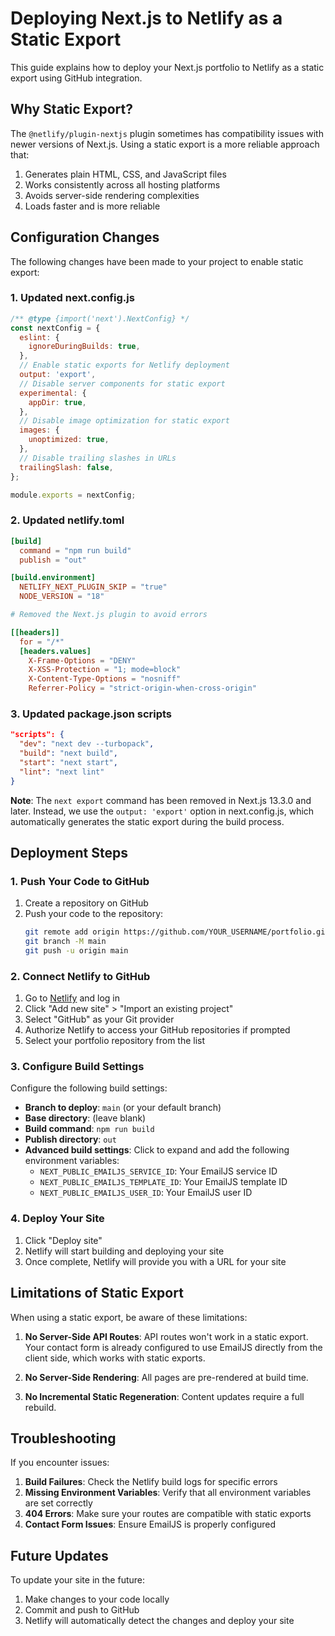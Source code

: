 # Deploying Next.js to Netlify as a Static Export

This guide explains how to deploy your Next.js portfolio to Netlify as a static export using GitHub integration.

## Why Static Export?

The `@netlify/plugin-nextjs` plugin sometimes has compatibility issues with newer versions of Next.js. Using a static export is a more reliable approach that:

1. Generates plain HTML, CSS, and JavaScript files
2. Works consistently across all hosting platforms
3. Avoids server-side rendering complexities
4. Loads faster and is more reliable

## Configuration Changes

The following changes have been made to your project to enable static export:

### 1. Updated next.config.js

```javascript
/** @type {import('next').NextConfig} */
const nextConfig = {
  eslint: {
    ignoreDuringBuilds: true,
  },
  // Enable static exports for Netlify deployment
  output: 'export',
  // Disable server components for static export
  experimental: {
    appDir: true,
  },
  // Disable image optimization for static export
  images: {
    unoptimized: true,
  },
  // Disable trailing slashes in URLs
  trailingSlash: false,
};

module.exports = nextConfig;
```

### 2. Updated netlify.toml

```toml
[build]
  command = "npm run build"
  publish = "out"

[build.environment]
  NETLIFY_NEXT_PLUGIN_SKIP = "true"
  NODE_VERSION = "18"

# Removed the Next.js plugin to avoid errors

[[headers]]
  for = "/*"
  [headers.values]
    X-Frame-Options = "DENY"
    X-XSS-Protection = "1; mode=block"
    X-Content-Type-Options = "nosniff"
    Referrer-Policy = "strict-origin-when-cross-origin"
```

### 3. Updated package.json scripts

```json
"scripts": {
  "dev": "next dev --turbopack",
  "build": "next build",
  "start": "next start",
  "lint": "next lint"
}
```

**Note**: The `next export` command has been removed in Next.js 13.3.0 and later. Instead, we use the `output: 'export'` option in next.config.js, which automatically generates the static export during the build process.

## Deployment Steps

### 1. Push Your Code to GitHub

1. Create a repository on GitHub
2. Push your code to the repository:
   ```bash
   git remote add origin https://github.com/YOUR_USERNAME/portfolio.git
   git branch -M main
   git push -u origin main
   ```

### 2. Connect Netlify to GitHub

1. Go to [Netlify](https://app.netlify.com/) and log in
2. Click "Add new site" > "Import an existing project"
3. Select "GitHub" as your Git provider
4. Authorize Netlify to access your GitHub repositories if prompted
5. Select your portfolio repository from the list

### 3. Configure Build Settings

Configure the following build settings:

- **Branch to deploy**: `main` (or your default branch)
- **Base directory**: (leave blank)
- **Build command**: `npm run build`
- **Publish directory**: `out`
- **Advanced build settings**: Click to expand and add the following environment variables:
  - `NEXT_PUBLIC_EMAILJS_SERVICE_ID`: Your EmailJS service ID
  - `NEXT_PUBLIC_EMAILJS_TEMPLATE_ID`: Your EmailJS template ID
  - `NEXT_PUBLIC_EMAILJS_USER_ID`: Your EmailJS user ID

### 4. Deploy Your Site

1. Click "Deploy site"
2. Netlify will start building and deploying your site
3. Once complete, Netlify will provide you with a URL for your site

## Limitations of Static Export

When using a static export, be aware of these limitations:

1. **No Server-Side API Routes**: API routes won't work in a static export. Your contact form is already configured to use EmailJS directly from the client side, which works with static exports.

2. **No Server-Side Rendering**: All pages are pre-rendered at build time.

3. **No Incremental Static Regeneration**: Content updates require a full rebuild.

## Troubleshooting

If you encounter issues:

1. **Build Failures**: Check the Netlify build logs for specific errors
2. **Missing Environment Variables**: Verify that all environment variables are set correctly
3. **404 Errors**: Make sure your routes are compatible with static exports
4. **Contact Form Issues**: Ensure EmailJS is properly configured

## Future Updates

To update your site in the future:

1. Make changes to your code locally
2. Commit and push to GitHub
3. Netlify will automatically detect the changes and deploy your site

